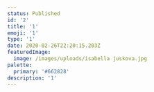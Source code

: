 ```yaml
---
status: Published
id: '2'
title: '1'
emoji: '1'
type: '1'
date: 2020-02-26T22:20:15.203Z
featuredImage:
  image: /images/uploads/isabella juskova.jpg
palette:
  primary: '#662828'
description: '1'
---
```


